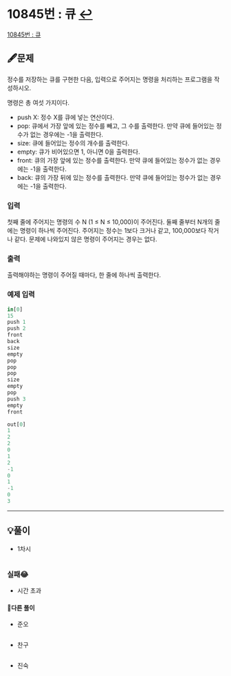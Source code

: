 # 10845번 : 큐 [↩](../../acmicpc)

[10845번 : 큐](https://www.acmicpc.net/problem/10845)

## 🖋️문제

정수를 저장하는 큐를 구현한 다음, 입력으로 주어지는 명령을 처리하는 프로그램을 작성하시오.

명령은 총 여섯 가지이다.

- push X: 정수 X를 큐에 넣는 연산이다.
- pop: 큐에서 가장 앞에 있는 정수를 빼고, 그 수를 출력한다. 만약 큐에 들어있는 정수가 없는 경우에는 -1을 출력한다.
- size: 큐에 들어있는 정수의 개수를 출력한다.
- empty: 큐가 비어있으면 1, 아니면 0을 출력한다.
- front: 큐의 가장 앞에 있는 정수를 출력한다. 만약 큐에 들어있는 정수가 없는 경우에는 -1을 출력한다.
- back: 큐의 가장 뒤에 있는 정수를 출력한다. 만약 큐에 들어있는 정수가 없는 경우에는 -1을 출력한다.

### 입력

첫째 줄에 주어지는 명령의 수 N (1 ≤ N ≤ 10,000)이 주어진다. 둘째 줄부터 N개의 줄에는 명령이 하나씩 주어진다. 주어지는 정수는 1보다 크거나 같고, 100,000보다 작거나 같다. 문제에 나와있지 않은 명령이 주어지는 경우는 없다.


### 출력

출력해야하는 명령이 주어질 때마다, 한 줄에 하나씩 출력한다. 

### 예제 입력

```python
in[0]
15
push 1
push 2
front
back
size
empty
pop
pop
pop
size
empty
pop
push 3
empty
front

out[0]
1
2
2
0
1
2
-1
0
1
-1
0
3

```

---

## 💡풀이

* 1차시

```python


```


### 실패😂

* 시간 초과

#### 🤝다른 풀이

* 준오

```python

```

* 찬구

```java

```

* 진숙

```java

```

